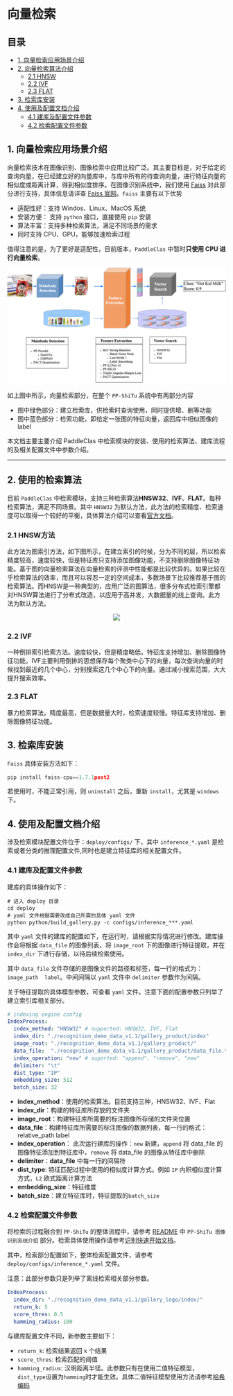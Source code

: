 # 向量检索

## 目录

- [1. 向量检索应用场景介绍](#1)
- [2. 向量检索算法介绍](#2)
	- [2.1 HNSW](#2.1)
	- [2.2 IVF](#2.2)
	- [2.3 FLAT](#2.3)
- [3. 检索库安装](#3)
- [4. 使用及配置文档介绍](#4)
	- [4.1 建库及配置文件参数](#4.1)
	- [4.2 检索配置文件参数](#4.2)


<a name="1"></a>
## 1. 向量检索应用场景介绍

向量检索技术在图像识别、图像检索中应用比较广泛。其主要目标是，对于给定的查询向量，在已经建立好的向量库中，与库中所有的待查询向量，进行特征向量的相似度或距离计算，得到相似度排序。在图像识别系统中，我们使用 [Faiss](https://github.com/facebookresearch/faiss) 对此部分进行支持，具体信息请详查 [Faiss 官网](https://github.com/facebookresearch/faiss)。`Faiss` 主要有以下优势

- 适配性好：支持 Windos、Linux、MacOS 系统
- 安装方便： 支持 `python` 接口，直接使用 `pip` 安装
- 算法丰富：支持多种检索算法，满足不同场景的需求
- 同时支持 CPU、GPU，能够加速检索过程

值得注意的是，为了更好是适配性，目前版本，`PaddleClas` 中暂时**只使用 CPU 进行向量检索**。

![](../../../images/structure.jpg)

如上图中所示，向量检索部分，在整个 `PP-ShiTu` 系统中有两部分内容

- 图中绿色部分：建立检索库，供检索时查询使用，同时提供增、删等功能
- 图中蓝色部分：检索功能，即给定一张图的特征向量，返回库中相似图像的 label

本文档主要主要介绍 PaddleClas 中检索模块的安装、使用的检索算法、建库流程的及相关配置文件中参数介绍。

--------------------------

<a name="2"></a>
## 2. 使用的检索算法

目前 `PaddleClas` 中检索模块，支持三种检索算法**HNSW32**、**IVF**、**FLAT**。每种检索算法，满足不同场景。其中 `HNSW32` 为默认方法，此方法的检索精度、检索速度可以取得一个较好的平衡，具体算法介绍可以查看[官方文档](https://github.com/facebookresearch/faiss/wiki)。

<a name="2.1"></a>
### 2.1 HNSW方法

此方法为图索引方法，如下图所示，在建立索引的时候，分为不同的层，所以检索精度较高，速度较快，但是特征库只支持添加图像功能，不支持删除图像特征功能。基于图的向量检索算法在向量检索的评测中性能都是比较优异的。如果比较在乎检索算法的效率，而且可以容忍一定的空间成本，多数场景下比较推荐基于图的检索算法。而HNSW是一种典型的，应用广泛的图算法，很多分布式检索引擎都对HNSW算法进行了分布式改造，以应用于高并发，大数据量的线上查询。此方法为默认方法。
<div align="center">
<img src="../../images/algorithm_introduction/hnsw.png"  width = "400" />
</div>

<a name="2.2"></a>
### 2.2 IVF

一种倒排索引检索方法。速度较快，但是精度略低。特征库支持增加、删除图像特征功能。IVF主要利用倒排的思想保存每个聚类中心下的向量，每次查询向量的时候找到最近的几个中心，分别搜索这几个中心下的向量。通过减小搜索范围，大大提升搜索效率。

<a name="2.3"></a>
### 2.3 FLAT

暴力检索算法。精度最高，但是数据量大时，检索速度较慢。特征库支持增加、删除图像特征功能。


<a name="3"></a>

## 3. 检索库安装

`Faiss` 具体安装方法如下：

```python
pip install faiss-cpu==1.7.1post2
```

若使用时，不能正常引用，则 `uninstall` 之后，重新 `install`，尤其是 `windows` 下。


<a name="4"></a>

## 4. 使用及配置文档介绍

涉及检索模块配置文件位于：`deploy/configs/` 下，其中 `inference_*.yaml` 是检索或者分类的推理配置文件,同时也是建立特征库的相关配置文件。

<a name="4.1"></a>

### 4.1 建库及配置文件参数

建库的具体操作如下：

```shell
# 进入 deploy 目录
cd deploy
# yaml 文件根据需要改成自己所需的具体 yaml 文件
python python/build_gallery.py -c configs/inference_***.yaml
```

其中 `yaml` 文件的建库的配置如下，在运行时，请根据实际情况进行修改。建库操作会将根据 `data_file` 的图像列表，将 `image_root` 下的图像进行特征提取，并在 `index_dir` 下进行存储，以待后续检索使用。

其中 `data_file` 文件存储的是图像文件的路径和标签，每一行的格式为：`image_path  label`。中间间隔以 `yaml` 文件中 `delimiter` 参数作为间隔。

关于特征提取的具体模型参数，可查看 `yaml` 文件。注意下面的配置参数只列举了建立索引库相关部分。

```yaml
# indexing engine config
IndexProcess:
  index_method: "HNSW32" # supported: HNSW32, IVF, Flat
  index_dir: "./recognition_demo_data_v1.1/gallery_product/index"
  image_root: "./recognition_demo_data_v1.1/gallery_product/"
  data_file:  "./recognition_demo_data_v1.1/gallery_product/data_file.txt"
  index_operation: "new" # suported: "append", "remove", "new"
  delimiter: "\t"
  dist_type: "IP"
  embedding_size: 512
  batch_size: 32
```

- **index_method**：使用的检索算法。目前支持三种，HNSW32、IVF、Flat
- **index_dir**：构建的特征库所存放的文件夹
- **image_root**：构建特征库所需要的标注图像所存储的文件夹位置
- **data_file**：构建特征库所需要的标注图像的数据列表，每一行的格式：relative_path label
- **index_operation**： 此次运行建库的操作：`new` 新建，`append` 将 data_file 的图像特征添加到特征库中，`remove` 将 data_file 的图像从特征库中删除
- **delimiter**：**data_file** 中每一行的间隔符
- **dist_type**: 特征匹配过程中使用的相似度计算方式。例如 `IP` 内积相似度计算方式，`L2` 欧式距离计算方法
- **embedding_size**：特征维度
- **batch_size**：建立特征库时，特征提取的`batch_size`

<a name="4.2"></a>

### 4.2 检索配置文件参数


将检索的过程融合到 `PP-ShiTu` 的整体流程中，请参考 [README](../../../../README_ch.md) 中 `PP-ShiTu 图像识别系统介绍` 部分。检索具体使用操作请参考[识别快速开始文档](../../quick_start/quick_start_recognition.md)。

其中，检索部分配置如下，整体检索配置文件，请参考 `deploy/configs/inference_*.yaml` 文件。

注意：此部分参数只是列举了离线检索相关部分参数。

```yaml
IndexProcess:
  index_dir: "./recognition_demo_data_v1.1/gallery_logo/index/"
  return_k: 5
  score_thres: 0.5
  hamming_radius: 100
```

与建库配置文件不同，新参数主要如下：

- `return_k`: 检索结果返回 `k` 个结果
- `score_thres`: 检索匹配的阈值
- `hamming_radius`: 汉明距离半径。此参数只有在使用二值特征模型，`dist_type`设置为`hamming`时才能生效。具体二值特征模型使用方法请参考[哈希编码](../../training/PP-ShiTu/deep_hashing.md)
